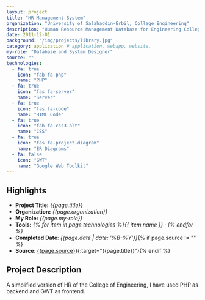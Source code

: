 ```yaml
---
layout: project
title: "HR Management System"
organization: "University of Salahaddin-Erbil, College Engineering"
description: "Human Resource Management Database for Engineering College at Salahaddin University."
date: 2011-12-01
background: "/img/projects/library.jpg"
category: application # application, webapp, website,
my-role: "Database and System Designer"
source: ""
technologies:
  - fa: true
    icon: "fab fa-php"
    name: "PHP"
  - fa: true
    icon: "fas fa-server"
    name: "Server"
  - fa: true
    icon: "fas fa-code"
    name: "HTML Code"
  - fa: true
    icon: "fab fa-css3-alt"
    name: "CSS"
  - fa: true
    icon: "fas fa-project-diagram"
    name: "ER Diagrams"
  - fa: false
    icon: "GWT"
    name: "Google Web Toolkit"
---
```


## Highlights

- **Project Title:** _{{page.title}}_
- **Organization:** _{{page.organization}}_
- **My Role:** _{{page.my-role}}_
- **Tools:** _{% for item in page.technologies %}{{ item.name }}&nbsp;&middot;&nbsp;{% endfor %}_
- **Completed Date**: _{{page.date  | date: '%B-%Y'}}_{% if page.source != "" %}
- **Source**: [{{page.source}}]({{page.source}}){:target="{{page.title}}"}{% endif %}

## Project Description

A simplified version of HR of the College of Engineering, I have used PHP as backend and GWT as frontend.
